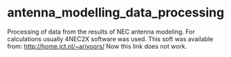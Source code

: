 # antenna_modelling_data_processing
Processing of data from the results of NEC antenna modeling. For calculations usually 4NEC2X software was used. 
This soft was available from: http://home.ict.nl/~arivoors/
Now this link does not work.
